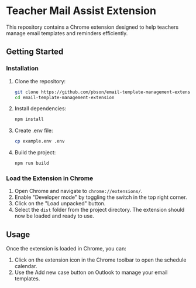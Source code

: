 # Teacher Mail Assist Extension

This repository contains a Chrome extension designed to help teachers manage email templates and reminders efficiently.

## Getting Started

### Installation

1. Clone the repository:
    ```bash
    git clone https://github.com/pbson/email-template-management-extension.git
    cd email-template-management-extension
    ```

2. Install dependencies:
    ```bash
    npm install

3. Create .env file:
    ```bash
    cp example.env .env

4. Build the project:
    ```bash
    npm run build

### Load the Extension in Chrome

1. Open Chrome and navigate to `chrome://extensions/`.
2. Enable "Developer mode" by toggling the switch in the top right corner.
3. Click on the "Load unpacked" button.
4. Select the `dist` folder from the project directory. The extension should now be loaded and ready to use.

## Usage

Once the extension is loaded in Chrome, you can:

1. Click on the extension icon in the Chrome toolbar to open the schedule calendar.
2. Use the Add new case button on Outlook to manage your email templates.

